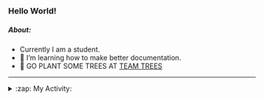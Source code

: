 ### Hello World!

##### About:
- Currently I am a student.
- 🌱 I’m learning how to make better documentation.
- 🌱 GO PLANT SOME TREES AT [TEAM TREES](https://teamtrees.org/)

---
<details>
  <summary>:zap: My Activity:</summary>
  
<!--START_SECTION:waka-->
![Code Time](http://img.shields.io/badge/Code%20Time-1%2C085%20hrs%2032%20mins-blue)

**I'm a Night 🦉** 

```text
🌞 Morning                1287 commits        ██░░░░░░░░░░░░░░░░░░░░░░░   09.17 % 
🌆 Daytime                4833 commits        █████████░░░░░░░░░░░░░░░░   34.42 % 
🌃 Evening                4096 commits        ███████░░░░░░░░░░░░░░░░░░   29.17 % 
🌙 Night                  3825 commits        ███████░░░░░░░░░░░░░░░░░░   27.24 % 
```
📅 **I'm Most Productive on Wednesday** 

```text
Monday                   2156 commits        ████░░░░░░░░░░░░░░░░░░░░░   15.36 % 
Tuesday                  1713 commits        ███░░░░░░░░░░░░░░░░░░░░░░   12.20 % 
Wednesday                3220 commits        ██████░░░░░░░░░░░░░░░░░░░   22.93 % 
Thursday                 1770 commits        ███░░░░░░░░░░░░░░░░░░░░░░   12.61 % 
Friday                   1391 commits        ██░░░░░░░░░░░░░░░░░░░░░░░   09.91 % 
Saturday                 1300 commits        ██░░░░░░░░░░░░░░░░░░░░░░░   09.26 % 
Sunday                   2491 commits        ████░░░░░░░░░░░░░░░░░░░░░   17.74 % 
```


📊 **This Week I Spent My Time On** 

```text
🔥 Editors: 
VS Code                  7 hrs 50 mins       █████████████████████████   100.00 % 

🐱‍💻 Projects: 
CSF22                    4 hrs 32 mins       ██████████████░░░░░░░░░░░   57.95 % 
quizeco                  1 hr 45 mins        ██████░░░░░░░░░░░░░░░░░░░   22.41 % 
technocean-frontend      1 hr 11 mins        ████░░░░░░░░░░░░░░░░░░░░░   15.17 % 
praise                   14 mins             █░░░░░░░░░░░░░░░░░░░░░░░░   03.15 % 
os-lab                   5 mins              ░░░░░░░░░░░░░░░░░░░░░░░░░   01.12 % 
```


 Last Updated on 01/04/2023 23:07:25 UTC
<!--END_SECTION:waka-->
</details>
